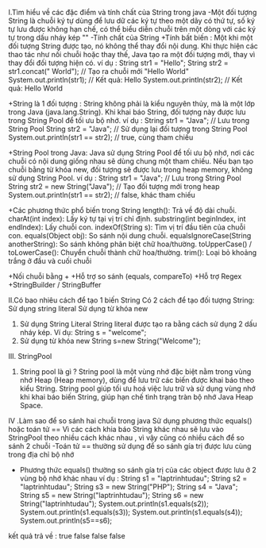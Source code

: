 I.Tìm hiểu về các đặc điểm và tính chất của String trong java
-Một đối tượng String là chuỗi ký tự dùng để lưu dữ các ký tự theo một dãy có thứ tự, số ký tự lưu được không hạn chế, có thể biểu diễn chuỗi trên một dòng với các ký tự trong dấu nháy kép ""
-Tính chất của String 
+Tính bất biến :
Một khi một đối tượng String được tạo, nó không thể thay đổi nội dung.
Khi thực hiện các thao tác như nối chuỗi hoặc thay thế, Java tạo ra một đối tượng mới, thay vì thay đổi đối tượng hiện có.
ví dụ :
String str1 = "Hello";
String str2 = str1.concat(" World");  // Tạo ra chuỗi mới "Hello World"
System.out.println(str1);  // Kết quả: Hello
System.out.println(str2);  // Kết quả: Hello World

+String là 1 đối tượng :
String không phải là kiểu nguyên thủy, mà là một lớp trong Java (java.lang.String).
Khi khai báo String, đối tượng này được lưu trong String Pool để tối ưu bộ nhớ.
ví dụ :
String str1 = "Java";  // Lưu trong String Pool
String str2 = "Java";  // Sử dụng lại đối tượng trong String Pool
System.out.println(str1 == str2);  // true, cùng tham chiếu

+String Pool trong Java:
Java sử dụng String Pool để tối ưu bộ nhớ, nơi các chuỗi có nội dung giống nhau sẽ dùng chung một tham chiếu.
Nếu bạn tạo chuỗi bằng từ khóa new, đối tượng sẽ được lưu trong heap memory, không sử dụng String Pool.
ví dụ :
String str1 = "Java";  // Lưu trong String Pool
String str2 = new String("Java");  // Tạo đối tượng mới trong heap
System.out.println(str1 == str2);  // false, khác tham chiếu

+Các phương thức phổ biến trong String 
length(): Trả về độ dài chuỗi.
charAt(int index): Lấy ký tự tại vị trí chỉ định.
substring(int beginIndex, int endIndex): Lấy chuỗi con.
indexOf(String s): Tìm vị trí đầu tiên của chuỗi con.
equals(Object obj): So sánh nội dung chuỗi.
equalsIgnoreCase(String anotherString): So sánh không phân biệt chữ hoa/thường.
toUpperCase() / toLowerCase(): Chuyển chuỗi thành chữ hoa/thường.
trim(): Loại bỏ khoảng trắng ở đầu và cuối chuỗi

+Nối chuỗi bằng +
+Hỗ trợ so sánh (equals, compareTo)	
+Hỗ trợ Regex	
+StringBuilder / StringBuffer	




II.Có bao nhiêu cách để tạo 1 biến String
Có 2 cách để tạo đối tượng String:
Sử dụng string literal
Sử dụng từ khóa new
1. Sử dụng String Literal
String literal được tạo ra bằng cách sử dụng 2 dấu nháy kép. Ví dụ:
String s = "welcome"; 
2. Sử dụng từ khóa new
String s=new String("Welcome"); 



III. StringPool

1. String pool là gì ?
String pool là một vùng nhớ đặc biệt nằm trong vùng nhớ Heap (Heap memory), dùng để lưu trữ các biến được khai báo theo kiểu String.
String pool giúp tối ưu hoá việc lưu trữ và sử dụng vùng nhớ khi khai báo biến String, giúp hạn chế tình trạng tràn bộ nhớ Java Heap Space.

IV .Làm sao để so sánh hai chuỗi trong java
Sử dụng phương thức equals() hoặc toán tử ==
 Vì các cách khia báo String khác nhau sẽ lưu vào StringPool theo nhiều cách khác nhau , vì vậy cũng có nhiều cách để so sánh 2 chuỗi
 -Toán tử == thường sử dụng để so sánh gía trị được lưu cùng trong địa chỉ bộ nhớ
 - Phương thức equals() thường so sánh gía trị của các object được lưu ở 2 vùng bộ nhớ khác nhau 
 ví dụ :
 String s1 = "laptrinhtudau";
  String s2 = "laptrinhtudau";
  String s3 = new String("PHP");
  String s4 = "Java";
String s5 = new String("laptrinhtudau");
String s6 = new String("laptrinhtudau");
  System.out.println(s1.equals(s2));  
  System.out.println(s1.equals(s3));
  System.out.println(s1.equals(s4));
  System.out.println(s5==s6);  

  kết quả trả về :
true
false
false
false


